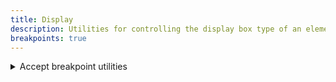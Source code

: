 ```yaml
---
title: Display
description: Utilities for controlling the display box type of an element.
breakpoints: true
---
```

<div>
	<table-utility property="display-with-breakpoints" custom-property="display" class="mb-lg"></table-utility>
    <details id="accordion-item-1" class="vv-accordion vv-accordion--bordered vv-accordion--marker-right bg-surface mb-lg">
		<summary class="vv-accordion__summary flex items-center" aria-controls="#accordion-item-1" aria-expanded="false">
			<iconify-icon icon="akar-icons:info" class="mr-sm"></iconify-icon>
			Accept breakpoint utilities
		</summary>
		<div aria-hidden="true" class="vv-accordion__content">
			<p class="font-light text-word-3">
				You can also use the breakpoint modifier to apply the class at only a specific screen size and above.<br />
				Example: md:{block|inline-block|inline|flex|inline-flex|grid|inline-grid|none}
			</p>
		</div>
	</details>
	<table-utility property="display-without-breakpoints" custom-property="display"></table-utility>
</div>